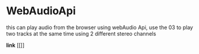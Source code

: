 # WebAudioApi
this can play audio from the browser using webAudio Api, 
use the 03 to play two tracks at the same time using 2 different stereo channels

**link** [[]]
